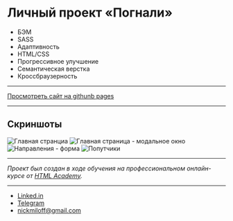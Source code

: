 # Личный проект «Погнали»

- БЭМ
- SASS
- Адаптивность
- HTML/CSS
- Прогрессивное улучшение
- Семантическая верстка
- Кроссбраузерность

---

[Просмотреть сайт на githunb pages](https://nickmiloff.github.io/1478835-pognali-20/)

---

## Скриншоты

![Главная странциа](https://i.imgur.com/UUxix4P.png)
![Главная страница - модальное окно](https://i.imgur.com/vLvz1pF.png)
![Направления - форма](https://i.imgur.com/CU6BS0F.png)
![Попутчики](https://i.imgur.com/LXpYGbt.png)

---

_Проект был создан в ходе обучения на профессиональном онлайн-курсе от [HTML Academy](https://htmlacademy.ru)._

---

- [Linked.in](https://www.linkedin.com/in/nick-miloff)
- [Telegram](https://www.teleg.run/nickmilof)
- nickmiloff@gmail.com
